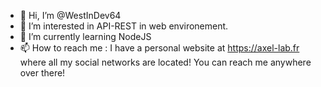 - 👋 Hi, I’m @WestInDev64
- 👀 I’m interested in API-REST in web environement.
- 🌱 I’m currently learning NodeJS 
- 📫 How to reach me : 
  I have a personal website at https://axel-lab.fr where all my social networks are located! You can reach me anywhere over there!

<!---
WestInDev64/WestInDev64 is a ✨ special ✨ repository because its `README.md` (this file) appears on your GitHub profile.
You can click the Preview link to take a look at your changes.
--->

